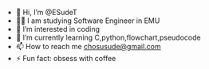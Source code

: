 - 👋 Hi, I’m @ESudeT
- 👨‍💻 I am studying Software Engineer in EMU
- 👀 I’m interested in coding 
- 🌱 I’m currently learning C,python,flowchart,pseudocode
- 📫 How to reach me chosusude@gmail.com
- ⚡ Fun fact: obsess with coffee
  

